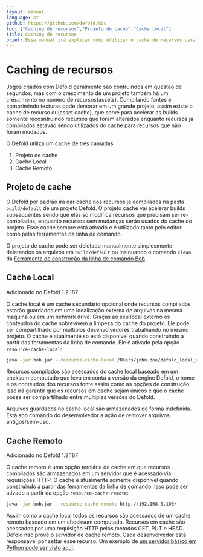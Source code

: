 ```yaml
---
layout: manual
language: pt
github: https://github.com/defold/doc
toc: ["Caching de recursos","Projeto de cache","Cache Local"]
title: Caching de recursos
brief: Esse manual irá explicar como utilizar o cache de recursos para acelerar suas builds.
---
```


# Caching de recursos

Jogos criados com Defold geralmente são contruindos em questão de segundos, mas com o crescimento de um projeto também há um crescimento no numero de recursos(assets). Compilando fontes e comprimindo texturas pode demorar em um grande projeto, assim existe o cache de recurso ou(asset cache), que serve para acelerar as builds somente recosntruindo recursos que foram alterados enquanto recursos ja compilados estavão sendo utilizados do cache para recursos que não foram mudados. 

O Defold utiliza um cache de três camadas

1. Projeto de cache
2. Cache Local
3. Cache Remoto


## Projeto de cache

O Defold por padrão ira dar cache nos recursos já compilados na pasta `build/default` de um projeto Defold. O projeto cache vai acelerar builds subsequentes sendo que elas so modifica recursos que precisam ser re-compilados, enquanto recursos sem mudanças serão usados do cache do projeto. Esse cache sempre está ativado e é utilizado tanto pelo editor como pelas ferramentas da linha de comando.

O projeto de cache pode ser deletado manualmente simplesmente deletandos os arquivos em `build/default` ou insinuando o comando `clean` da [Ferramenta de construção da linha de comando Bob](/manuals/bob).


## Cache Local

Adicionado no Defold 1.2.187

O cache local é um cache secundário opcional onde recursos compilados estarão guardados em uma localização externa de arquivos na mesma maquina ou em um network drive. Graças ao seu local externo os conteudos do cache sobrevivem a limpeza do cache do projeto. Ele pode ser compartilhado por multiplos desenvolvedores trabalhando no mesmo projeto. O cache é atualmente so está disponivel quando construindo a partir das ferramentas da linha de comando. Ele é ativado pela opção `resource-cache-local`:

```sh
java -jar bob.jar --resource-cache-local /Users/john.doe/defold_local_cache
```

Recursos compilados são acessados do cache local baseado em um chcksum computado que leva em conta a versão da engine Defold, o nome e os conteudos dos recursos fonte assim como as opções de construção. Isso irá garantir que os recursos em cache sejam únicos e que o cache possa ser compartilhado entre multiplas versões do Defold.

<div class='sidenote' markdown='1'>
Arquivos guardados no cache local são armazenados de forma indefinida. Está sob comando do desenvolvedor a ação de remover arquivos antigos/sem-uso.
</div>


## Cache Remoto

Adicionado no Defold 1.2.187

O cache remoto é uma opção terciária de cache em que recursos compilados são armazenados em um servidor que é acessado via requisições HTTP. O cache é atualmente somente disponível quando construindo a partir das ferramentas da linha de comando. Isso pode ser ativado a partir da opção `resource-cache-remote`:

```sh
java -jar bob.jar --resource-cache-remote http://192.168.0.100/
```

Assim como o cache local todos os recursos são acessados de um cache remoto baseado em um checksum computado. Recursos em cache são acessados por uma requisição HTTP pelos metodos GET, PUT e HEAD. Defold não provê o servidor de cache remoto. Cada desenvolvedor está responsavel por settar esse recurso. Um exemplo de [um servidor básico em Python pode ser visto aqui](https://github.com/britzl/httpserver-python).
